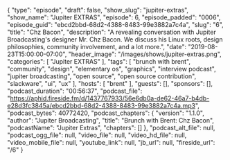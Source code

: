{
  "type": "episode",
  "draft": false,
  "show_slug": "jupiter-extras",
  "show_name": "Jupiter EXTRAS",
  "episode": 6,
  "episode_padded": "0006",
  "episode_guid": "ebcd2bbd-68d2-4388-8483-99e3882a7c4a",
  "slug": "6",
  "title": "Chz Bacon",
  "description": "A revealing conversation with Jupiter Broadcasting's designer Mr. Chz Bacon. We discuss his Linux roots, design philosophies, community involvement, and a lot more.",
  "date": "2019-08-23T15:00:00-07:00",
  "header_image": "/images/shows/jupiter-extras.png",
  "categories": [
    "Jupiter EXTRAS"
  ],
  "tags": [
    "brunch with brent",
    "community",
    "design",
    "elementary os",
    "graphics",
    "interview podcast",
    "jupiter broadcasting",
    "open source",
    "open source contribution",
    "slackware",
    "ui",
    "ux"
  ],
  "hosts": [
    "brent"
  ],
  "guests": [],
  "sponsors": [],
  "podcast_duration": "00:56:37",
  "podcast_file": "https://aphid.fireside.fm/d/1437767933/56e6db0a-de62-46a7-b4db-e28d3fc3845a/ebcd2bbd-68d2-4388-8483-99e3882a7c4a.mp3",
  "podcast_bytes": 40772420,
  "podcast_chapters": {
    "version": "1.1.0",
    "author": "Jupiter Broadcasting",
    "title": "Brunch with Brent: Chz Bacon",
    "podcastName": "Jupiter Extras",
    "chapters": []
  },
  "podcast_alt_file": null,
  "podcast_ogg_file": null,
  "video_file": null,
  "video_hd_file": null,
  "video_mobile_file": null,
  "youtube_link": null,
  "jb_url": null,
  "fireside_url": "/6"
}

